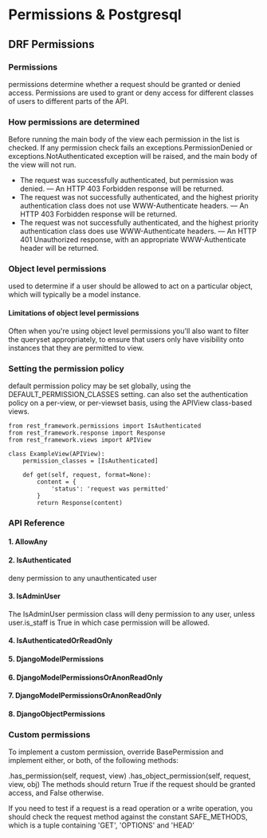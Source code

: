 # Permissions & Postgresql

## DRF Permissions

### Permissions
permissions determine whether a request should be granted or denied access.
Permissions are used to grant or deny access for different classes of users to different parts of the API.

### How permissions are determined

Before running the main body of the view each permission in the list is checked. If any permission check fails an exceptions.PermissionDenied or exceptions.NotAuthenticated exception will be raised, and the main body of the view will not run.

* The request was successfully authenticated, but permission was denied. — An HTTP 403 Forbidden response will be returned.
* The request was not successfully authenticated, and the highest priority authentication class does not use WWW-Authenticate headers. — An HTTP 403 Forbidden response will be returned.
* The request was not successfully authenticated, and the highest priority authentication class does use WWW-Authenticate headers. — An HTTP 401 Unauthorized response, with an appropriate WWW-Authenticate header will be returned.

### Object level permissions
used to determine if a user should be allowed to act on a particular object, which will typically be a model instance.

#### Limitations of object level permissions
Often when you're using object level permissions you'll also want to filter the queryset appropriately, to ensure that users only have visibility onto instances that they are permitted to view.

### Setting the permission policy
default permission policy may be set globally, using the DEFAULT_PERMISSION_CLASSES setting. 
can also set the authentication policy on a per-view, or per-viewset basis, using the APIView class-based views.
```
from rest_framework.permissions import IsAuthenticated
from rest_framework.response import Response
from rest_framework.views import APIView

class ExampleView(APIView):
    permission_classes = [IsAuthenticated]

    def get(self, request, format=None):
        content = {
            'status': 'request was permitted'
        }
        return Response(content)
```
### API Reference
#### 1. AllowAny
#### 2. IsAuthenticated
deny permission to any unauthenticated user
#### 3. IsAdminUser
The IsAdminUser permission class will deny permission to any user, unless user.is_staff is True in which case permission will be allowed.

#### 4. IsAuthenticatedOrReadOnly
#### 5. DjangoModelPermissions
#### 6. DjangoModelPermissionsOrAnonReadOnly
#### 7. DjangoModelPermissionsOrAnonReadOnly
#### 8. DjangoObjectPermissions

### Custom permissions
To implement a custom permission, override BasePermission and implement either, or both, of the following methods:

.has_permission(self, request, view)
.has_object_permission(self, request, view, obj)
The methods should return True if the request should be granted access, and False otherwise.

If you need to test if a request is a read operation or a write operation, you should check the request method against the constant SAFE_METHODS, which is a tuple containing 'GET', 'OPTIONS' and 'HEAD'




